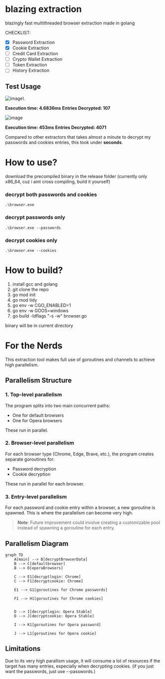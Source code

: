 # blazing extraction
blazingly fast multithreaded browser extraction made in golang

CHECKLIST:
- [x] Password Extraction
- [x] Cookie Extraction
- [ ] Credit Card Extraction
- [ ] Crypto Wallet Extraction
- [ ] Token Extraction
- [ ] History Extraction

## Test Usage
![image](https://github.com/user-attachments/assets/77228fe9-b441-415a-a45f-9b0ffdeaa1b3)\

**Execution time: 4.6836ms**
**Entries Decrypted: 107**

![image](https://github.com/user-attachments/assets/5246b380-f641-4cdf-a098-874ea581995d)

**Execution time: 453ms**
**Entries Decrypted: 4071**

Compared to other extractors that takes almost a minute to decrypt my passwords and cookies entries, this took under **seconds**.


# How to use? 
download the precompiled binary in the release folder (currently only x86_64, cuz i aint cross compiling, build it yourself)

### decrypt both passwords and cookies
```
.\browser.exe
```

### decrypt passwords only
```
.\browser.exe --passwords
```

### decrypt cookies only
```
.\browser.exe --cookies
```


# How to build? 
1. install gcc and golang 
2. git clone the repo
3. go mod init 
4. go mod tidy
5. go env -w CGO_ENABLED=1
6. go env -w GOOS=windows
7. go build -ldflags "-s -w" browser.go

binary will be in current directory

# For the Nerds

This extraction tool makes full use of goroutines and channels to achieve high parallelism.

## Parallelism Structure

### 1. Top-level parallelism

The program splits into two main concurrent paths:
- One for default browsers
- One for Opera browsers

These run in parallel.

### 2. Browser-level parallelism

For each browser type (Chrome, Edge, Brave, etc.), the program creates separate goroutines for:
- Password decryption
- Cookie decryption

These run in parallel for each browser.

### 3. Entry-level parallelism

For each password and cookie entry within a browser, a new goroutine is spawned. This is where the parallelism can become very high.

> **Note**: Future improvement could involve creating a customizable pool instead of spawning a goroutine for each entry.

## Parallelism Diagram

```mermaid
graph TD
    A[main] --> B[decryptBrowserData]
    B --> C[defaultbrowser]
    B --> D[operaBrowsers]
    
    C --> E1[decryptlogin: Chrome]
    C --> F1[decryptcookie: Chrome]
    
    E1 --> G1[goroutines for Chrome passwords]

    F1 --> H1[goroutines for Chrome cookies]

    
    D --> I[decryptlogin: Opera Stable]
    D --> J[decryptcookie: Opera Stable]
    
    I --> K1[goroutines for Opera password]

    J --> L1[goroutines for Opera cookie]
```

## Limitations
Due to its very high parallism usage, it will consume a lot of resources if the target has many entries, especially when decrypting cookies.
(if you just want the passwords, just use --passwords.)
